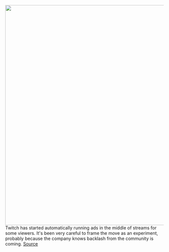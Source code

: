 <img src='https://cdn.vox-cdn.com/thumbor/31RY3HX3ceu5k_A_4NtP557sxhw=/0x0:2040x1360/1200x800/filters:focal(857x517:1183x843)/cdn.vox-cdn.com/uploads/chorus_image/image/67409196/acastro_200901_1777_twitch_0003.0.0.jpg' width='700px' /><br/>
Twitch has started automatically running ads in the middle of streams for some viewers. It's been very careful to frame the move as an experiment, probably because the company knows backlash from the community is coming.
<a href='https://www.theverge.com/2020/9/15/21437787/twitch-midroll-ad-affiliate-partner-cpm'> Source <a/>